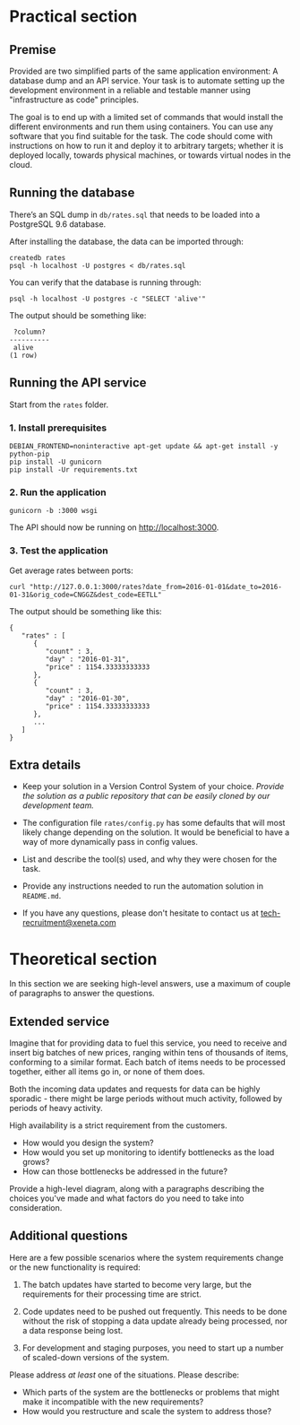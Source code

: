 # Practical section

## Premise

Provided are two simplified parts of the same application environment: A database dump and an API service. Your task is to automate setting up the development environment in a reliable and testable manner using "infrastructure as code" principles.

The goal is to end up with a limited set of commands that would install the different environments and run them using containers. You can use any software that you find suitable for the task. The code should come with instructions on how to run it and deploy it to arbitrary targets; whether it is deployed locally, towards physical machines, or towards virtual nodes in the cloud.

## Running the database

There’s an SQL dump in `db/rates.sql` that needs to be loaded into a PostgreSQL 9.6 database.

After installing the database, the data can be imported through:

```
createdb rates
psql -h localhost -U postgres < db/rates.sql
```

You can verify that the database is running through:

```
psql -h localhost -U postgres -c "SELECT 'alive'"
```

The output should be something like:

```
 ?column?
----------
 alive
(1 row)
```

## Running the API service

Start from the `rates` folder.

### 1. Install prerequisites

```
DEBIAN_FRONTEND=noninteractive apt-get update && apt-get install -y python-pip
pip install -U gunicorn
pip install -Ur requirements.txt
```

### 2. Run the application
```
gunicorn -b :3000 wsgi
```

The API should now be running on [http://localhost:3000](http://localhost:3000).

### 3. Test the application

Get average rates between ports:
```
curl "http://127.0.0.1:3000/rates?date_from=2016-01-01&date_to=2016-01-31&orig_code=CNGGZ&dest_code=EETLL"
```

The output should be something like this:
```
{
   "rates" : [
      {
         "count" : 3,
         "day" : "2016-01-31",
         "price" : 1154.33333333333
      },
      {
         "count" : 3,
         "day" : "2016-01-30",
         "price" : 1154.33333333333
      },
      ...
   ]
}
```


## Extra details

* Keep your solution in a Version Control System of your
  choice. *Provide the solution as a public repository that can be easily cloned by our development team.*

* The configuration file `rates/config.py` has some defaults that will most likely change depending on the solution. It would be beneficial to have a way of more dynamically pass in config values.

* List and describe the tool(s) used, and why they were chosen for the task.

* Provide any instructions needed to run the automation solution in `README.md`.

* If you have any questions, please don't hesitate to contact us at tech-recruitment@xeneta.com

# Theoretical section
In this section we are seeking high-level answers, use a maximum of couple of paragraphs to answer the questions.

## Extended service

Imagine that for providing data to fuel this service, you need to receive and insert big batches of new prices, ranging within tens of thousands of items, conforming to a similar format. Each batch of items needs to be processed together, either all items go in, or none of them does.

Both the incoming data updates and requests for data can be highly sporadic - there might be large periods without much activity, followed by periods of heavy activity.

High availability is a strict requirement from the customers.

* How would you design the system?
* How would you set up monitoring to identify bottlenecks as the load grows?
* How can those bottlenecks be addressed in the future?

Provide a high-level diagram, along with a paragraphs describing the choices you've made and what factors do you need to take into consideration.

## Additional questions

Here are a few possible scenarios where the system requirements change or the new functionality is required:

1. The batch updates have started to become very large, but the requirements for their processing time are strict.

2. Code updates need to be pushed out frequently. This needs to be done without the risk of stopping a data update already being processed, nor a data response being lost.

3. For development and staging purposes, you need to start up a number of scaled-down versions of the system.

Please address *at least* one of the situations. Please describe:

- Which parts of the system are the bottlenecks or problems that might make it incompatible with the new requirements?
- How would you restructure and scale the system to address those?
